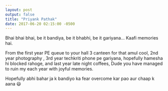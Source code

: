 ```yaml
---
layout: post
output: false
title: "Priyank Pathak"
date: 2017-06-20 02:15:00 -0500
---
```


Bhai bhai bhai, be it bandiya, be it bhabhi, be it gariyana... Kaafi memories hai.

From the first year PE queue to your hall 3 canteen for that amul cool, 2nd year photography , 3rd year techkriti phone pe gariyana, hopefully hamesha hi blocked rahoge, and last year late night coffees, 
Dude you have managed to ruin my each year with joyful memories.

Hopefully abhi bahar ja k bandiyo ka fear overcome kar pao aur chaap k aana :smiley: 
